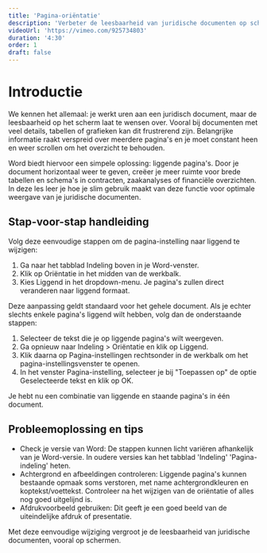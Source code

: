 ```yaml
---
title: 'Pagina-oriëntatie'
description: 'Verbeter de leesbaarheid van juridische documenten op schermen'
videoUrl: 'https://vimeo.com/925734803'
duration: '4:30'
order: 1
draft: false
---
```


# Introductie

We kennen het allemaal: je werkt uren aan een juridisch document, maar de leesbaarheid op het scherm laat te wensen over. Vooral bij documenten met veel details, tabellen of grafieken kan dit frustrerend zijn. Belangrijke informatie raakt verspreid over meerdere pagina's en je moet constant heen en weer scrollen om het overzicht te behouden.

Word biedt hiervoor een simpele oplossing: liggende pagina's. Door je document horizontaal weer te geven, creëer je meer ruimte voor brede tabellen en schema's in contracten, zaakanalyses of financiële overzichten. In deze les leer je hoe je slim gebruik maakt van deze functie voor optimale weergave van je juridische documenten.

## Stap-voor-stap handleiding

Volg deze eenvoudige stappen om de pagina-instelling naar liggend te wijzigen:

1. Ga naar het tabblad Indeling boven in je Word-venster.
2. Klik op Oriëntatie in het midden van de werkbalk.
3. Kies Liggend in het dropdown-menu. Je pagina's zullen direct veranderen naar liggend formaat.

Deze aanpassing geldt standaard voor het gehele document. Als je echter slechts enkele pagina's liggend wilt hebben, volg dan de onderstaande stappen:

1. Selecteer de tekst die je op liggende pagina's wilt weergeven.
2. Ga opnieuw naar Indeling > Oriëntatie en klik op Liggend.
3. Klik daarna op Pagina-instellingen rechtsonder in de werkbalk om het pagina-instellingsvenster te openen.
4. In het venster Pagina-instelling, selecteer je bij "Toepassen op" de optie Geselecteerde tekst en klik op OK.

Je hebt nu een combinatie van liggende en staande pagina's in één document.

## Probleemoplossing en tips

- Check je versie van Word: De stappen kunnen licht variëren afhankelijk van je Word-versie. In oudere versies kan het tabblad 'Indeling' 'Pagina-indeling' heten.
- Achtergrond en afbeeldingen controleren: Liggende pagina's kunnen bestaande opmaak soms verstoren, met name achtergrondkleuren en koptekst/voettekst. Controleer na het wijzigen van de oriëntatie of alles nog goed uitgelijnd is.
- Afdrukvoorbeeld gebruiken: Dit geeft je een goed beeld van de uiteindelijke afdruk of presentatie.

Met deze eenvoudige wijziging vergroot je de leesbaarheid van juridische documenten, vooral op schermen.